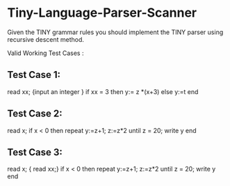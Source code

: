 # Tiny-Language-Parser-Scanner
Given the TINY grammar rules you should implement the TINY parser using recursive descent method.

Valid Working Test Cases : 
## Test Case 1:
read xx; {input an integer }
if xx = 3 then
y:= z *(x+3)
else
y:=t
end

## Test Case 2:
read x; 
if  x  < 0  then
repeat
y:=z+1;
z:=z*2
until z = 20;
write  y
end 

## Test Case 3:
read x; { read xx;}
if  x  < 0  then
repeat
y:=z+1;
z:=z*2
until z = 20;
write  y
end 
